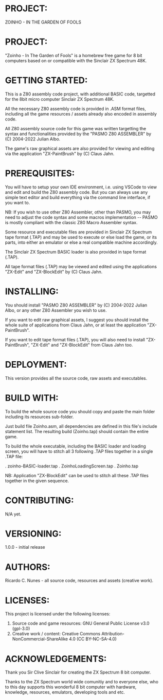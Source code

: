 # PROJECT:
ZOINHO - IN THE GARDEN OF FOOLS

# PROJECT:  

"Zoinho - In The Garden of Fools" is a homebrew free game for 8 bit computers based on or compatible with the Sinclair ZX Spectrum 48K.

# GETTING STARTED:

This is a Z80 assembly code project, with additional BASIC code, targetted for the 8bit micro computer Sinclair ZX Spectrum 48K.

All the necessary Z80 assembly code is provided in .ASM format files, including all the game resources / assets already also encoded in assembly code. 

All Z80 assembly source code for this game was written targetting the syntax and functionalities provided by the "PASMO Z80 ASSEMBLER" by (C) 2004-2022 Julian Albo. 

The game's raw graphical assets are also provided for viewing and editing via the application "ZX-PaintBrush" by (C) Claus Jahn.

# PREREQUISITES:

You will have to setup your own IDE environment, i.e. using VSCode to view and edit and build the Z80 assembly code. But you can always use any simple text editor and build everything via the command line interface, if you want to.

NB: If you wish to use other Z80 Assembler, other than PASMO, you may need to adjust the code syntax and some macros implementation -- PASMO is mostly compliant with the classic Z80 Macro Assembler syntax. 

Some resource and executable files are provided in Sinclair ZX Spectrum tape format (.TAP) and may be used to execute or else load the game, or its parts, into either an emulator or else a real compatible machine accordingly.

The Sinclair ZX Spectrum BASIC loader is also provided in tape format (.TAP).

All tape format files (.TAP) may be viewed and edited using the applications "ZX-Edit" and "ZX-BlockEdit" by (C) Claus Jahn.

# INSTALLING:

You should install "PASMO Z80 ASSEMBLER" by (C) 2004-2022 Julian Albo, or any other Z80 Assembler you wish to use.

If you want to edit raw graphical assets, I suggest you should install the whole suite of applications from Claus Jahn, or at least the application "ZX-PaintBrush".

If you want to edit tape format files (.TAP), you will also need to install "ZX-PaintBrush", "ZX-Edit" and "ZX-BlockEdit" from Claus Jahn too.

# DEPLOYMENT:

This version provides all the source code, raw assets and executables.

# BUILD WITH:

To build the whole source code you should copy and paste the main folder including its resources sub-folder.

Just build file Zoinho.asm, all dependencies are defined in this file's include statement list. The resulting build (Zoinho.tap) should contain the entire game.

To build the whole executable, including the BASIC loader and loading screen, you will have to stitch all 3 following .TAP files together in a single .TAP file:

. zoinho-BASIC-loader.tap
. ZoinhoLoadingScreen.tap
. Zoinho.tap

NB: Application "ZX-BlockEdit" can be used to stitch all these .TAP files together in the given sequence.

# CONTRIBUTING:

N/A yet.

# VERSIONING:

1.0.0 - initial release

# AUTHORS:

Ricardo C. Nunes - all source code, resources and assets (creative work). 

# LICENSES:

This project is licensed under the following licenses:

1) Source code and game resources: GNU General Public License v3.0 (gpl-3.0)
2) Creative work / content: Creative Commons Attribution-NonCommercial-ShareAlike 4.0  (CC BY-NC-SA-4.0)

# ACKNOWLEDGEMENTS:

Thank you Sir Clive Sinclair for creating the ZX Spectrum 8 bit computer.

Thanks to the ZX Spectrum world wide comunitiy and to everyone else, who to this day supports this wonderful 8 bit computer with hardware, knowledge, resources, emulators, developing tools and etc. 

